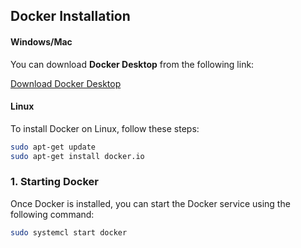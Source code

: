 ##  Docker Installation

#### Windows/Mac

You can download **Docker Desktop** from the following link:

[Download Docker Desktop](https://www.docker.com/products/docker-desktop)

#### Linux

To install Docker on Linux, follow these steps:

```bash
sudo apt-get update
sudo apt-get install docker.io
```

### 1. Starting Docker

Once Docker is installed, you can start the Docker service using the following command:

```bash
sudo systemcl start docker
```
